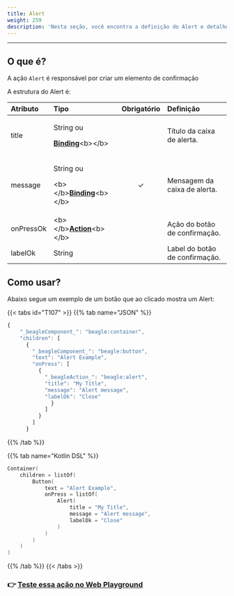 ```yaml
---
title: Alert
weight: 259
description: 'Nesta seção, você encontra a definição do Alert e detalhes de seus atributos'
---
```


---

## O que é?

A ação `Alert` é responsável por criar um elemento de confirmação

A estrutura do Alert é:

<table>
  <thead>
    <tr>
      <th style="text-align:left"><b>Atributo</b>
      </th>
      <th style="text-align:left"><b>Tipo</b>
      </th>
      <th style="text-align:center">Obrigat&#xF3;rio</th>
      <th style="text-align:left"><b>Defini&#xE7;&#xE3;o</b>
      </th>
    </tr>
  </thead>
  <tbody>
    <tr>
      <td style="text-align:left">title</td>
      <td style="text-align:left">
        <p>String ou</p>
        <p><a href="../contexto/#bindings"><b>Binding</b></a>&lt;b&gt;&lt;/b&gt;</p>
      </td>
      <td style="text-align:center"></td>
      <td style="text-align:left">T&#xED;tulo da caixa de alerta.</td>
    </tr>
    <tr>
      <td style="text-align:left">message</td>
      <td style="text-align:left">
        <p>String ou</p>
        <p>&lt;b&gt;&lt;/b&gt;<a href="../contexto/#bindings"><b>Binding</b></a>&lt;b&gt;&lt;/b&gt;</p>
      </td>
      <td style="text-align:center">&#x2713;</td>
      <td style="text-align:left">Mensagem da caixa de alerta.</td>
    </tr>
    <tr>
      <td style="text-align:left">onPressOk</td>
      <td style="text-align:left">&lt;b&gt;&lt;/b&gt;<a href="https://docs.usebeagle.io/api/api-acoes"><b>Action</b></a>&lt;b&gt;&lt;/b&gt;</td>
      <td
      style="text-align:center"></td>
        <td style="text-align:left">A&#xE7;&#xE3;o do bot&#xE3;o de confirma&#xE7;&#xE3;o.</td>
    </tr>
    <tr>
      <td style="text-align:left">labelOk</td>
      <td style="text-align:left">String</td>
      <td style="text-align:center"></td>
      <td style="text-align:left">Label do bot&#xE3;o de confirma&#xE7;&#xE3;o.</td>
    </tr>
  </tbody>
</table>

## Como usar?

Abaixo segue um exemplo de um botão que ao clicado mostra um Alert:

{{< tabs id="T107" >}}
{{% tab name="JSON" %}}
```javascript
{
    "_beagleComponent_": "beagle:container",
    "children": [
      {
        "_beagleComponent_": "beagle:button",
        "text": "Alert Example",
        "onPress": [
          {
            "_beagleAction_": "beagle:alert",
            "title": "My Title",
            "message": "Alert message",
            "labelOk": "Close"
              }
            ]
          }
        ]
      }
```
{{% /tab %}}

{{% tab name="Kotlin DSL" %}}
```kotlin
Container(
    children = listOf(
        Button(
            text = "Alert Example",
            onPress = listOf(
                Alert(
                    title = "My Title",
                    message = "Alert message",
                    labelOk = "Close"
                )
            )
        )
    )
)
```
{{% /tab %}}
{{< /tabs >}}

###  👉 [Teste essa ação no Web Playground](https://beagle-playground.netlify.app/#/demo/default-components/button.json)​
